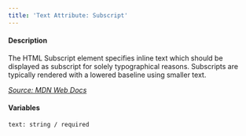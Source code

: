 ```yaml
---
title: 'Text Attribute: Subscript'
---
```

#### Description
The HTML Subscript element specifies inline text which should be displayed as subscript for solely typographical reasons. Subscripts are typically rendered with a lowered baseline using smaller text.

*[Source: MDN Web Docs](https://developer.mozilla.org/en-US/docs/Web/HTML/Element/sub)*

#### Variables
~~~
text: string / required
~~~

